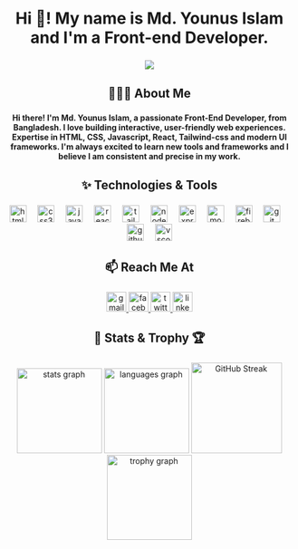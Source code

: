 <h1 align="center">Hi 👋! My name is Md. Younus Islam <br>and I'm a Front-end Developer.</h1>

###

<div align="center">
  <img src="https://i.ibb.co.com/bjDNbGWc/Black-Modern-Personal-Linked-In-Banner.png"  />
</div>

###

<h2 align="center">🧑🏻‍💻 About Me</h2>

###

<h4 align="center">Hi there! I'm Md. Younus Islam, a passionate Front-End Developer, from Bangladesh. I love building interactive, user-friendly web experiences. Expertise in HTML, CSS, Javascript, React, Tailwind-css and modern UI frameworks. I'm always excited to learn new tools and frameworks and I believe I am consistent and precise in my work.</h4>

###

<h2 align="center">✨ Technologies & Tools</h2>

###

<div align="center">
  <img src="https://cdn.jsdelivr.net/gh/devicons/devicon/icons/html5/html5-original.svg" height="30" alt="html5 logo"  />
  <img width="12" />
  <img src="https://cdn.jsdelivr.net/gh/devicons/devicon/icons/css3/css3-original.svg" height="30" alt="css3 logo"  />
  <img width="12" />
  <img src="https://skillicons.dev/icons?i=js" height="30" alt="javascript logo"  />
  <img width="12" />
  <img src="https://cdn.jsdelivr.net/gh/devicons/devicon/icons/react/react-original.svg" height="30" alt="react logo"  />
  <img width="12" />
  <img src="https://skillicons.dev/icons?i=tailwind" height="30" alt="tailwindcss logo"  />
  <img width="12" />
  <img src="https://skillicons.dev/icons?i=nodejs" height="30" alt="nodejs logo"  />
  <img width="12" />
  <img src="https://skillicons.dev/icons?i=express" height="30" alt="express logo"  />
  <img width="12" />
  <img src="https://skillicons.dev/icons?i=mongodb" height="30" alt="mongodb logo"  />
  <img width="12" />
  <img src="https://cdn.jsdelivr.net/gh/devicons/devicon/icons/firebase/firebase-plain.svg" height="30" alt="firebase logo"  />
  <img width="12" />
  <img src="https://cdn.jsdelivr.net/gh/devicons/devicon/icons/git/git-original.svg" height="30" alt="git logo"  />
  <img width="12" />
  <img src="https://skillicons.dev/icons?i=github" height="30" alt="github logo"  />
  <img width="12" />
  <img src="https://cdn.jsdelivr.net/gh/devicons/devicon/icons/vscode/vscode-original.svg" height="30" alt="vscode logo"  />
</div>

###

<h2 align="center">📫 Reach Me At</h2>

###

<div align="center">
  <a href="https://mail.google.com" target="_blank">
    <img src="https://img.shields.io/static/v1?message=Gmail&logo=gmail&label=&color=D14836&logoColor=white&labelColor=&style=for-the-badge" height="35" alt="gmail logo"  />
  </a>
  <a href="https://www.facebook.com/profile.php?id=61550525280851" target="_blank">
    <img src="https://img.shields.io/static/v1?message=Facebook&logo=facebook&label=&color=1877F2&logoColor=white&labelColor=&style=for-the-badge" height="35" alt="facebook logo"  />
  </a>
  <a href="https://x.com/Younus483" target="_blank">
    <img src="https://img.shields.io/static/v1?message=Twitter&logo=twitter&label=&color=1DA1F2&logoColor=white&labelColor=&style=for-the-badge" height="35" alt="twitter logo"  />
  </a>
  <img src="https://img.shields.io/static/v1?message=LinkedIn&logo=linkedin&label=&color=0077B5&logoColor=white&labelColor=&style=for-the-badge" height="35" alt="linkedin logo"  />
</div>

###

<h2 align="center">💫 Stats & Trophy 🏆</h2>

###

<div align="center">
  <img src="https://github-readme-stats.vercel.app/api?username=younus-always&hide_title=false&hide_rank=false&show_icons=true&include_all_commits=true&count_private=true&disable_animations=false&theme=prussian&locale=en&hide_border=true&order=1" height="150" alt="stats graph"  />
  <img src="https://github-readme-stats.vercel.app/api/top-langs?username=younus-always&locale=en&hide_title=false&layout=compact&card_width=320&langs_count=5&theme=algolia&hide_border=true&order=2" height="150" alt="languages graph"  />
  <a href="https://git.io/streak-stats">
        <img src="https://nirzak-streak-stats.vercel.app?user=younus-always&theme=nightowl&hide_border=true&order=2" height="160" alt="GitHub Streak">
    </a>
  <img src="https://github-profile-trophy.vercel.app?username=younus-always&theme=dracula&column=-1&row=1&margin-w=8&margin-h=8&no-bg=true&no-frame=true&order=4" height="150" alt="trophy graph"  />
</div>

###
